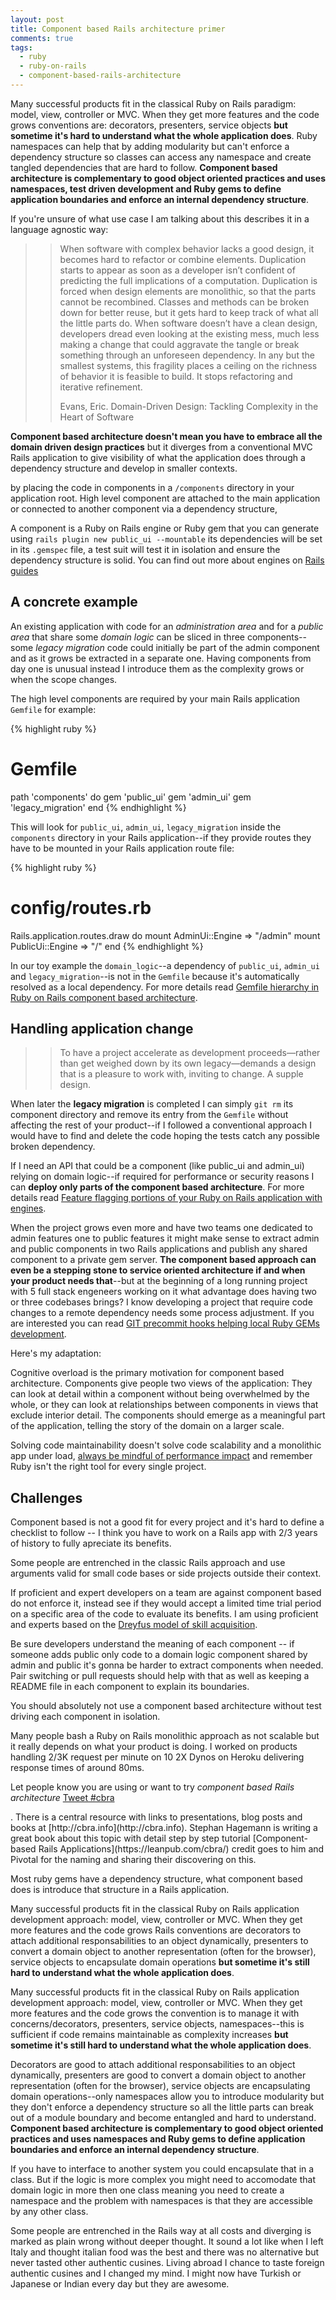 ```yaml
---
layout: post
title: Component based Rails architecture primer
comments: true
tags:
  - ruby
  - ruby-on-rails
  - component-based-rails-architecture
---
```


Many successful products fit in the classical Ruby on Rails paradigm: model, view, controller or MVC. When they get more features and the code grows conventions are: decorators, presenters, service objects **but sometime it's hard to understand what the whole application does**. Ruby namespaces can help that by adding modularity but can't enforce a dependency structure so classes can access any namespace and create tangled dependencies that are hard to follow. **Component based architecture is complementary to good object oriented practices and uses namespaces, test driven development and Ruby gems to define application boundaries and enforce an internal dependency structure**.

If you're unsure of what use case I am talking about this describes it in a language agnostic way:

>> When software with complex behavior lacks a good design, it becomes hard to refactor or combine elements. Duplication starts to appear as soon as a developer isn’t confident of predicting the full implications of a computation. Duplication is forced when design elements are monolithic, so that the parts cannot be recombined. Classes and methods can be broken down for better reuse, but it gets hard to keep track of what all the little parts do. When software doesn’t have a clean design, developers dread even looking at the existing mess, much less making a change that could aggravate the tangle or break something through an unforeseen dependency. In any but the smallest systems, this fragility places a ceiling on the richness of behavior it is feasible to build. It stops refactoring and iterative refinement.
>>
>> Evans, Eric. Domain-Driven Design: Tackling Complexity in the Heart of Software 

**Component based architecture doesn't mean you have to embrace all the domain driven design practices** but it diverges from a conventional MVC Rails application to give visibility of what the application does through a dependency structure and develop in smaller contexts.

by placing the code in components in a `/components` directory in your application root. High level component are attached to the main application or connected to another component via a dependency structure, 

A component is a Ruby on Rails engine or Ruby gem that you can generate using `rails plugin new public_ui --mountable` its dependencies will be set in its `.gemspec` file, a test suit will test it in isolation and ensure the dependency structure is solid. You can find out more about engines on [Rails guides](http://guides.rubyonrails.org/engines.html)

## A concrete example

An existing application with code for an *administration area* and for a *public area* that share some *domain logic* can be sliced in three components--some *legacy migration* code could initially be part of the admin component and as it grows be extracted in a separate one. Having components from day one is unusual instead I introduce them as the complexity grows or when the scope changes.


The high level components are required by your main Rails application `Gemfile` for example:

{% highlight ruby %}
# Gemfile
path 'components' do
  gem 'public_ui'
  gem 'admin_ui'
  gem 'legacy_migration'
end
{% endhighlight %}

This will look for `public_ui`, `admin_ui`, `legacy_migration` inside the `components` directory in your Rails application--if they provide routes they have to be mounted in your Rails application route file:

{% highlight ruby %}
# config/routes.rb
Rails.application.routes.draw do
  mount AdminUi::Engine => "/admin"
  mount PublicUi::Engine => "/"
end
{% endhighlight %}

In our toy example the `domain_logic`--a dependency of `public_ui`, `admin_ui` and `legacy_migration`--is not in the `Gemfile` because it's automatically resolved as a local dependency. For more details read [Gemfile hierarchy in Ruby on Rails component based architecture](http://teotti.com/gemfiles-hierarchy-in-ruby-on-rails-component-based-architecture/).

## Handling application change

>> To have a project accelerate as development proceeds—rather than get weighed down by its own legacy—demands a design that is a pleasure to work with, inviting to change. A supple design.

When later the **legacy migration** is completed I can simply `git rm` its component directory and remove its entry from the `Gemfile` without affecting the rest of your product--if I followed a conventional approach I would have to find and delete the code hoping the tests catch any possible broken dependency.

If I need an API that could be a component (like public_ui and admin_ui) relying on domain logic--if required for performance or security reasons I can **deploy only parts of the component based architecture**. For more details read [Feature flagging portions of your Ruby on Rails application with engines](http://teotti.com/feature-flagging-portions-of-your-ruby-on-rails-application-with-engines/).

When the project grows even more and have two teams one dedicated to admin features one to public features it might make sense to extract admin and public components in two Rails applications and publish any shared component to a private gem server. **The component based approach can even be a stepping stone to service oriented architecture if and when your product needs that**--but at the beginning of a long running project with 5 full stack engeneers working on it what advantage does having two or three codebases brings? I know developing a project that require code changes to a remote dependency needs some process adjustment. If you are interested you can read [GIT precommit hooks helping local Ruby GEMs development](http://teotti.com/git-precommit-hooks-helping-local-ruby-gems-development/).


Here's my adaptation:

Cognitive overload is the primary motivation for component based architecture. Components give people two views of the application: They can look at detail within a component without being overwhelmed by the whole, or they can look at relationships between components in views that exclude interior detail. The components should emerge as a meaningful part of the application, telling the story of the domain on a larger scale.

Solving code maintainability doesn't solve code scalability and a  monolithic app under load, [always be mindful of performance impact](http://teotti.com/a-successful-ruby-on-rails-performance-analysis-guideline/) and remember Ruby isn't the right tool for every single project.


## Challenges

Component based is not a good fit for every project and it's hard to define a checklist to follow -- I think you have to work on a Rails app with 2/3 years of history to fully apreciate its benefits.

Some people are entrenched in the classic Rails approach and use arguments valid for small code bases or side projects outside their context.

If proficient and expert developers on a team are against component based do not enforce it, instead see if they would accept a limited time trial period on a specific area of the code to evaluate its benefits. I am using proficient and experts based on the [Dreyfus model of skill acquisition](http://en.wikipedia.org/wiki/Dreyfus_model_of_skill_acquisition).

Be sure developers understand the meaning of each component -- if someone adds public only code to a domain logic component shared by admin and public it's gonna be harder to extract components when needed. Pair switching or pull requests should help with that as well as keeping a README file in each component to explain its boundaries.

You should absolutely not use a component based architecture without test driving each component in isolation.

Many people bash a Ruby on Rails monolithic approach as not scalable but it really depends on what your product is doing. I worked on products handling 2/3K request per minute on 10 2X Dynos on Heroku delivering response times of around 80ms.

Let people know you are using or want to try *component based Rails architecture* <a href="https://twitter.com/intent/tweet?button_hashtag=cbra" class="twitter-hashtag-button">Tweet #cbra</a>
<script>!function(d,s,id){var js,fjs=d.getElementsByTagName(s)[0],p=/^http:/.test(d.location)?'http':'https';if(!d.getElementById(id)){js=d.createElement(s);js.id=id;js.src=p+'://platform.twitter.com/widgets.js';fjs.parentNode.insertBefore(js,fjs);}}(document, 'script', 'twitter-wjs');</script>. There is a central resource with links to presentations, blog posts and books at [http://cbra.info](http://cbra.info). Stephan Hagemann is writing a great book about this topic with detail step by step tutorial [Component-based Rails Applications](https://leanpub.com/cbra/) credit goes to him and Pivotal for the naming and sharing their discovering on this.


Most ruby gems have a dependency structure, what component based does is introduce that structure in a Rails application.



Many successful products fit in the classical Ruby on Rails application development approach: model, view, controller or MVC. When they get more features and the code grows Rails conventions are decorators to attach additional responsabilities to an object dynamically, presenters to convert a domain object to another representation (often for the browser), service objects to encapsulate domain operations **but sometime it's still hard to understand what the whole application does**.

Many successful products fit in the classical Ruby on Rails application development approach: model, view, controller or MVC. When they get more features and the code grows the convention is to manage it with concerns/decorators, presenters, service objects, namespaces--this is sufficient if code remains maintainable as complexity increases **but sometime it's still hard to understand what the whole application does**.

Decorators are good to attach additional responsabilities to an object dynamically, presenters are good to convert a domain object to another representation (often for the browser), service objects are encapsulating domain operations--only namespaces allow you to introduce modularity but they don't enforce a dependency structure so all the little parts can break out of a module boundary and become entangled and hard to understand. **Component based architecture is complementary to good object oriented practices and uses namespaces and Ruby gems to define application boundaries and enforce an internal dependency structure**.


If you have to interface to another system you could encapsulate that in a class. But if the logic is more complex you might need to accomodate that domain logic in more then one class meaning you need to create a namespace and the problem with namespaces is that they are accessible by any other class.

Some people are entrenched in the Rails way at all costs and diverging is marked as plain wrong without deeper thought. It sound a lot like when I left Italy and thought italian food was the best and there was no alternative but never tasted other authentic cusines. Living abroad I chance to taste foreign authentic cusines and I changed my mind. I might now have Turkish or Japanese or Indian every day but they are awesome.
